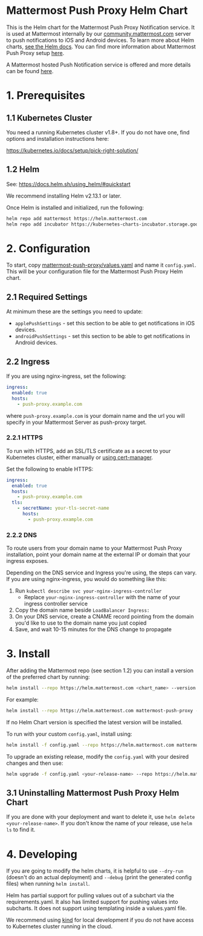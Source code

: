 Mattermost Push Proxy Helm Chart
====================================================

This is the Helm chart for the Mattermost Push Proxy Notification service. It is used at Mattermost internally by our [community.mattermost.com](https://community.mattermost.com) server to push notifications to iOS and Android devices. To learn more about Helm charts, [see the Helm docs](https://helm.sh/docs/). You can find more information about Mattermost Push Proxy setup [here](https://developers.mattermost.com/contribute/mobile/push-notifications/service/).

A Mattermost hosted Push Notification service is offered and more details can be found [here](https://docs.mattermost.com/mobile/mobile-hpns.html).

# 1. Prerequisites

## 1.1 Kubernetes Cluster

You need a running Kubernetes cluster v1.8+. If you do not have one, find options and installation instructions here:

https://kubernetes.io/docs/setup/pick-right-solution/ 

## 1.2 Helm

See: https://docs.helm.sh/using_helm/#quickstart

We recommend installing Helm v2.13.1 or later.

Once Helm is installed and initialized, run the following:

```bash
helm repo add mattermost https://helm.mattermost.com
helm repo add incubator https://kubernetes-charts-incubator.storage.googleapis.com/
```

# 2. Configuration

To start, copy [mattermost-push-proxy/values.yaml](https://github.com/mattermost/mattermost-helm/blob/master/charts/mattermost-push-proxy/values.yaml) and name it `config.yaml`. This will be your configuration file for the Mattermost Push Proxy Helm chart.


## 2.1 Required Settings

At minimum these are the settings you need to update:

* `applePushSettings` - set this section to be able to get notifications in iOS devices.
* `androidPushSettings` - set this section to be able to get notifications in Android devices.


## 2.2 Ingress

If you are using nginx-ingress, set the following:

```yaml
ingress:
  enabled: true
  hosts:
    - push-proxy.example.com
```

where `push-proxy.example.com` is your domain name and the url you will specify in your Mattermost Server as push-proxy target.

### 2.2.1 HTTPS

To run with HTTPS, add an SSL/TLS certificate as a secret to your Kubernetes cluster, either manually or [using cert-manager](#certificate-manager).

Set the following to enable HTTPS:

```yaml
ingress:
  enabled: true
  hosts:
    - push-proxy.example.com
  tls:
    - secretName: your-tls-secret-name
      hosts:
        - push-proxy.example.com
```

### 2.2.2 DNS

To route users from your domain name to your Mattermost Push Proxy installation, point your domain name at the external IP or domain that your ingress exposes.

Depending on the DNS service and Ingress you're using, the steps can vary. If you are using nginx-ingress, you would do something like this:

1. Run `kubectl describe svc your-nginx-ingress-controller`
    * Replace `your-nginx-ingress-controller` with the name of your ingress controller service
2. Copy the domain name beside `LoadBalancer Ingress:`
3. On your DNS service, create a CNAME record pointing from the domain you'd like to use to the domain name you just copied
4. Save, and wait 10-15 minutes for the DNS change to propagate

# 3. Install

After adding the Mattermost repo (see section 1.2) you can install a version of the preferred chart by running:

```bash
helm install --repo https://helm.mattermost.com <chart_name> --version <version_number>
```

For example:
```bash
helm install --repo https://helm.mattermost.com mattermost-push-proxy --version v0.2.1
```

If no Helm Chart version is specified the latest version will be installed.

To run with your custom `config.yaml`, install using:
```bash
helm install -f config.yaml --repo https://helm.mattermost.com mattermost-push-proxy
```

To upgrade an existing release, modify the `config.yaml` with your desired changes and then use:
```bash
helm upgrade -f config.yaml <your-release-name> --repo https://helm.mattermost.com mattermost-push-proxy
```

## 3.1 Uninstalling Mattermost Push Proxy Helm Chart

If you are done with your deployment and want to delete it, use `helm delete <your-release-name>`. If you don't know the name of your release, use `helm ls` to find it.


# 4. Developing

If you are going to modify the helm charts, it is helpful to use `--dry-run` (doesn't do an actual deployment) and `--debug` (print the generated config files) when running `helm install`.

Helm has partial support for pulling values out of a subchart via the requirements.yaml. It also has limited support for pushing values into subcharts. It does not support using templating inside a values.yaml file.

We recommend using [kind](https://github.com/kubernetes-sigs/kind) for local development if you do not have access to Kubernetes cluster running in the cloud.
